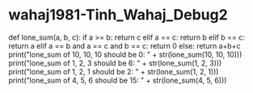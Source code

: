 # wahaj1981-Tinh_Wahaj_Debug2

def lone_sum(a, b, c):
if a >= b:
return c
elif a == c:
return b
elif b == c:
return a
elif a == b and a == c and b == c:
return 0
else:
return a+b+c
print("lone_sum of 10, 10, 10 should be 0: " + str(lone_sum(10, 10, 10)))
print("lone_sum of 1, 2, 3 should be 6: " + str(lone_sum(1, 2, 3)))
print("lone_sum of 1, 2, 1 should be 2: " + str(lone_sum(1, 2, 1)))
print("lone_sum of 4, 5, 6 should be 15: " + str(lone_sum(4, 5, 6)))
